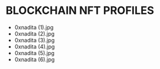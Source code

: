 # BLOCKCHAIN NFT PROFILES
- 0xnadita (1).jpg
- 0xnadita (2).jpg
- 0xnadita (3).jpg
- 0xnadita (4).jpg
- 0xnadita (5).jpg
- 0xnadita (6).jpg
